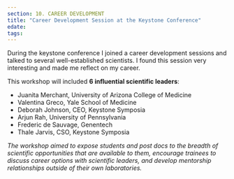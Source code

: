 ```yaml
---
section: 10. CAREER DEVELOPMENT
title: "Career Development Session at the Keystone Conference"
edate: 
tags:
---
```


During the keystone conference I joined a career development sessions and talked to several well-established scientists. I found this session very interesting and made me reflect on my career.

This workshop will included **6 influential scientific leaders**:

* Juanita Merchant, University of Arizona College of Medicine
* Valentina Greco, Yale School of Medicine
* Deborah Johnson, CEO, Keystone Symposia
* Arjun Rah, University of Pennsylvania
* Frederic de Sauvage, Genentech
* Thale Jarvis, CSO, Keystone Symposia

_The workshop aimed to expose students and post docs to the breadth of scientific opportunities that are available to them, encourage trainees to discuss career options with scientific leaders, and develop mentorship relationships outside of their own laboratories._